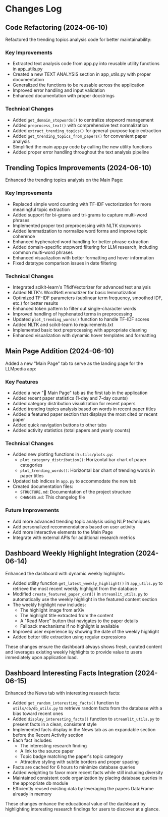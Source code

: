 # Changes Log

## Code Refactoring (2024-06-10)

Refactored the trending topics analysis code for better maintainability:

### Key Improvements
- Extracted text analysis code from app.py into reusable utility functions in app_utils.py
- Created a new TEXT ANALYSIS section in app_utils.py with proper documentation
- Generalized the functions to be reusable across the application
- Improved error handling and input validation
- Enhanced documentation with proper docstrings

### Technical Changes
- Added `get_domain_stopwords()` to centralize stopword management
- Added `preprocess_text()` with comprehensive text normalization
- Added `extract_trending_topics()` for general-purpose topic extraction
- Added `get_trending_topics_from_papers()` for convenient paper analysis
- Simplified the main app.py code by calling the new utility functions
- Added proper error handling throughout the text analysis pipeline

## Trending Topics Improvements (2024-06-10)

Enhanced the trending topics analysis on the Main Page:

### Key Improvements
- Replaced simple word counting with TF-IDF vectorization for more meaningful topic extraction
- Added support for bi-grams and tri-grams to capture multi-word phrases
- Implemented proper text preprocessing with NLTK stopwords
- Added lemmatization to normalize word forms and improve topic coherence
- Enhanced hyphenated word handling for better phrase extraction
- Added domain-specific stopword filtering for LLM research, including common multi-word phrases
- Enhanced visualization with better formatting and hover information
- Fixed datatype comparison issues in date filtering

### Technical Changes
- Integrated scikit-learn's TfidfVectorizer for advanced text analysis
- Added NLTK's WordNetLemmatizer for basic lemmatization
- Optimized TF-IDF parameters (sublinear term frequency, smoothed IDF, etc.) for better results
- Enhanced token pattern to filter out single-character words
- Improved handling of hyphenated terms in preprocessing
- Updated `plot_trending_words()` function to handle TF-IDF scores
- Added NLTK and scikit-learn to requirements.txt
- Implemented basic text preprocessing with appropriate cleaning
- Enhanced visualization with dynamic hover templates and formatting

## Main Page Addition (2024-06-10)

Added a new "Main Page" tab to serve as the landing page for the LLMpedia app:

### Key Features
- Added a new "📰 Main Page" tab as the first tab in the application
- Added recent paper statistics (1-day and 7-day counts)
- Added category distribution visualization for recent papers
- Added trending topics analysis based on words in recent paper titles
- Added a featured paper section that displays the most cited or recent paper
- Added quick navigation buttons to other tabs
- Added activity statistics (total papers and yearly counts)

### Technical Changes
- Added new plotting functions in `utils/plots.py`:
  - `plot_category_distribution()`: Horizontal bar chart of paper categories
  - `plot_trending_words()`: Horizontal bar chart of trending words in paper titles
- Updated tab indices in `app.py` to accommodate the new tab
- Created documentation files:
  - `STRUCTURE.md`: Documentation of the project structure
  - `CHANGES.md`: This changelog file

### Future Improvements
- Add more advanced trending topic analysis using NLP techniques
- Add personalized recommendations based on user activity
- Add more interactive elements to the Main Page
- Integrate with external APIs for additional research metrics

## Dashboard Weekly Highlight Integration (2024-06-14)

Enhanced the dashboard with dynamic weekly highlights:

- Added utility function `get_latest_weekly_highlight()` in `app_utils.py` to retrieve the most recent weekly highlight from the database
- Modified `create_featured_paper_card()` in `streamlit_utils.py` to automatically use the weekly highlight in the featured content section
- The weekly highlight now includes:
  - The highlight image from arXiv
  - The highlight title extracted from the content
  - A "Read More" button that navigates to the paper details
  - Fallback mechanisms if no highlight is available
- Improved user experience by showing the date of the weekly highlight
- Added better title extraction using regular expressions

These changes ensure the dashboard always shows fresh, curated content and leverages existing weekly highlights to provide value to users immediately upon application load.

## Dashboard Interesting Facts Integration (2024-06-15)

Enhanced the News tab with interesting research facts:

- Added `get_random_interesting_facts()` function to `utils/db/db_utils.py` to retrieve random facts from the database with a bias toward recent ones
- Added `display_interesting_facts()` function to `streamlit_utils.py` to present facts in a clean, consistent style
- Implemented facts display in the News tab as an expandable section before the Recent Activity section
- Each fact includes:
  - The interesting research finding 
  - A link to the source paper
  - Topic badge matching the paper's topic category
  - Attractive styling with subtle borders and proper spacing
- Facts are cached for 6 hours to minimize database queries
- Added weighting to favor more recent facts while still including diversity
- Maintained consistent code organization by placing database queries in the appropriate db module
- Efficiently reused existing data by leveraging the papers DataFrame already in memory

These changes enhance the educational value of the dashboard by highlighting interesting research findings for users to discover at a glance. 